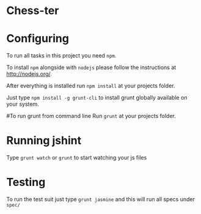 # Chess-ter 

# Configuring
To run all tasks in this project you need ```npm```.

To install ```npm``` alongside with ```nodejs``` please follow the instructions at http://nodejs.org/.

After everything is installed run ```npm install``` at your projects folder.

Just type ```npm install -g grunt-cli``` to install grunt globally available on your system.

#To run grunt from command line
Run ```grunt``` at your projects folder.

# Running jshint
Type ```grunt watch``` or ```grunt``` to start watching your js files

# Testing
To run the test suit just type ```grunt jasmine``` and this will run all specs under ```spec/```
